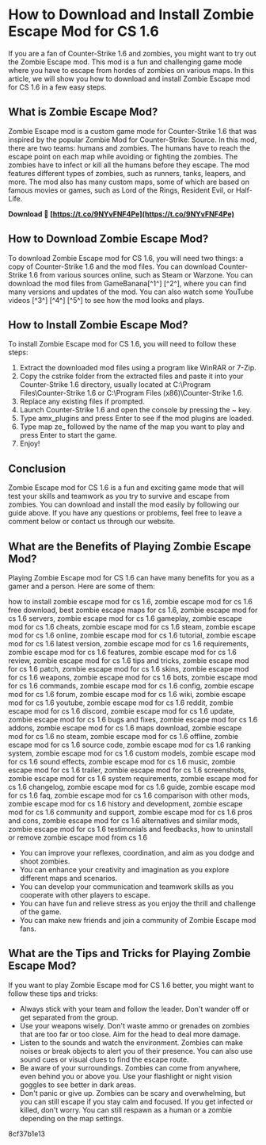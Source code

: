 # How to Download and Install Zombie Escape Mod for CS 1.6
 
If you are a fan of Counter-Strike 1.6 and zombies, you might want to try out the Zombie Escape mod. This mod is a fun and challenging game mode where you have to escape from hordes of zombies on various maps. In this article, we will show you how to download and install Zombie Escape mod for CS 1.6 in a few easy steps.
 
## What is Zombie Escape Mod?
 
Zombie Escape mod is a custom game mode for Counter-Strike 1.6 that was inspired by the popular Zombie Mod for Counter-Strike: Source. In this mod, there are two teams: humans and zombies. The humans have to reach the escape point on each map while avoiding or fighting the zombies. The zombies have to infect or kill all the humans before they escape. The mod features different types of zombies, such as runners, tanks, leapers, and more. The mod also has many custom maps, some of which are based on famous movies or games, such as Lord of the Rings, Resident Evil, or Half-Life.
 
**Download 🌟 [https://t.co/9NYvFNF4Pe](https://t.co/9NYvFNF4Pe)**


 
## How to Download Zombie Escape Mod?
 
To download Zombie Escape mod for CS 1.6, you will need two things: a copy of Counter-Strike 1.6 and the mod files. You can download Counter-Strike 1.6 from various sources online, such as Steam or Warzone. You can download the mod files from GameBanana[^1^] [^2^], where you can find many versions and updates of the mod. You can also watch some YouTube videos [^3^] [^4^] [^5^] to see how the mod looks and plays.
 
## How to Install Zombie Escape Mod?
 
To install Zombie Escape mod for CS 1.6, you will need to follow these steps:
 
1. Extract the downloaded mod files using a program like WinRAR or 7-Zip.
2. Copy the cstrike folder from the extracted files and paste it into your Counter-Strike 1.6 directory, usually located at C:\Program Files\Counter-Strike 1.6 or C:\Program Files (x86)\Counter-Strike 1.6.
3. Replace any existing files if prompted.
4. Launch Counter-Strike 1.6 and open the console by pressing the ~ key.
5. Type amx\_plugins and press Enter to see if the mod plugins are loaded.
6. Type map ze\_ followed by the name of the map you want to play and press Enter to start the game.
7. Enjoy!

## Conclusion
 
Zombie Escape mod for CS 1.6 is a fun and exciting game mode that will test your skills and teamwork as you try to survive and escape from zombies. You can download and install the mod easily by following our guide above. If you have any questions or problems, feel free to leave a comment below or contact us through our website.
  
## What are the Benefits of Playing Zombie Escape Mod?
 
Playing Zombie Escape mod for CS 1.6 can have many benefits for you as a gamer and a person. Here are some of them:
 
how to install zombie escape mod for cs 1.6,  zombie escape mod for cs 1.6 free download,  best zombie escape maps for cs 1.6,  zombie escape mod for cs 1.6 servers,  zombie escape mod for cs 1.6 gameplay,  zombie escape mod for cs 1.6 cheats,  zombie escape mod for cs 1.6 steam,  zombie escape mod for cs 1.6 online,  zombie escape mod for cs 1.6 tutorial,  zombie escape mod for cs 1.6 latest version,  zombie escape mod for cs 1.6 requirements,  zombie escape mod for cs 1.6 features,  zombie escape mod for cs 1.6 review,  zombie escape mod for cs 1.6 tips and tricks,  zombie escape mod for cs 1.6 patch,  zombie escape mod for cs 1.6 skins,  zombie escape mod for cs 1.6 weapons,  zombie escape mod for cs 1.6 bots,  zombie escape mod for cs 1.6 commands,  zombie escape mod for cs 1.6 config,  zombie escape mod for cs 1.6 forum,  zombie escape mod for cs 1.6 wiki,  zombie escape mod for cs 1.6 youtube,  zombie escape mod for cs 1.6 reddit,  zombie escape mod for cs 1.6 discord,  zombie escape mod for cs 1.6 update,  zombie escape mod for cs 1.6 bugs and fixes,  zombie escape mod for cs 1.6 addons,  zombie escape mod for cs 1.6 maps download,  zombie escape mod for cs 1.6 no steam,  zombie escape mod for cs 1.6 offline,  zombie escape mod for cs 1.6 source code,  zombie escape mod for cs 1.6 ranking system,  zombie escape mod for cs 1.6 custom models,  zombie escape mod for cs 1.6 sound effects,  zombie escape mod for cs 1.6 music,  zombie escape mod for cs 1.6 trailer,  zombie escape mod for cs 1.6 screenshots,  zombie escape mod for cs 1.6 system requirements,  zombie escape mod for cs 1.6 changelog,  zombie escape mod for cs 1.6 guide,  zombie escape mod for cs 1.6 faq,  zombie escape mod for cs 1.6 comparison with other mods,  zombie escape mod for cs 1.6 history and development,  zombie escape mod for cs 1.6 community and support,  zombie escape mod for cs 1.6 pros and cons,  zombie escape mod for cs 1.6 alternatives and similar mods,  zombie escape mod for cs 1.6 testimonials and feedbacks,  how to uninstall or remove zombie escape mod from cs 1.6

- You can improve your reflexes, coordination, and aim as you dodge and shoot zombies.
- You can enhance your creativity and imagination as you explore different maps and scenarios.
- You can develop your communication and teamwork skills as you cooperate with other players to escape.
- You can have fun and relieve stress as you enjoy the thrill and challenge of the game.
- You can make new friends and join a community of Zombie Escape mod fans.

## What are the Tips and Tricks for Playing Zombie Escape Mod?
 
If you want to play Zombie Escape mod for CS 1.6 better, you might want to follow these tips and tricks:

- Always stick with your team and follow the leader. Don't wander off or get separated from the group.
- Use your weapons wisely. Don't waste ammo or grenades on zombies that are too far or too close. Aim for the head to deal more damage.
- Listen to the sounds and watch the environment. Zombies can make noises or break objects to alert you of their presence. You can also use sound cues or visual clues to find the escape route.
- Be aware of your surroundings. Zombies can come from anywhere, even behind you or above you. Use your flashlight or night vision goggles to see better in dark areas.
- Don't panic or give up. Zombies can be scary and overwhelming, but you can still escape if you stay calm and focused. If you get infected or killed, don't worry. You can still respawn as a human or a zombie depending on the map settings.

 8cf37b1e13
 
